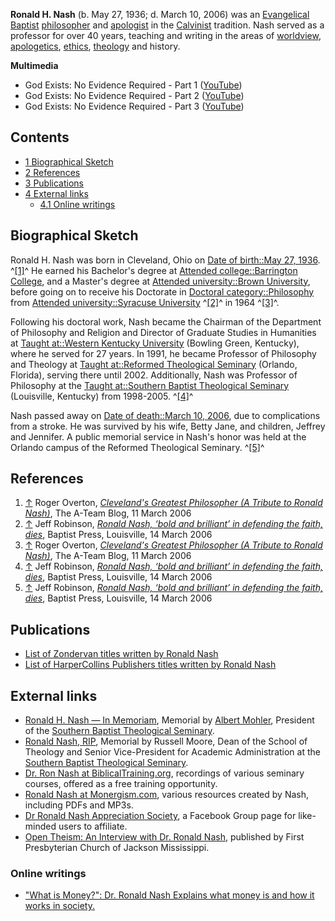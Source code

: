 **Ronald H. Nash** (b. May 27, 1936; d. March 10, 2006) was an
[Evangelical](Evangelical "Evangelical")
[Baptist](Baptist "Baptist") [philosopher](Philosophy "Philosophy")
and [apologist](Apologetics "Apologetics") in the
[Calvinist](Calvinism "Calvinism") tradition. Nash served as a
professor for over 40 years, teaching and writing in the areas of
[worldview](Worldview "Worldview"),
[apologetics](Apologetics "Apologetics"),
[ethics](Ethics "Ethics"), [theology](Theology "Theology") and
history.

**Multimedia**

-   God Exists: No Evidence Required - Part 1
    ([YouTube](http://www.youtube.com/watch?v=0prRVqudMRk))
-   God Exists: No Evidence Required - Part 2
    ([YouTube](http://www.youtube.com/watch?v=mNmkKJtYhBE))
-   God Exists: No Evidence Required - Part 3
    ([YouTube](http://www.youtube.com/watch?v=P1MaQb7YkRk))

## Contents

-   [1 Biographical Sketch](#Biographical_Sketch)
-   [2 References](#References)
-   [3 Publications](#Publications)
-   [4 External links](#External_links)
    -   [4.1 Online writings](#Online_writings)




## Biographical Sketch

Ronald H. Nash was born in Cleveland, Ohio on
[Date of birth::May 27, 1936](http://www.theopedia.com/index.php?title=Date_of_birth::May_27,_1936&action=edit&redlink=1 "Date of birth::May 27, 1936 (page does not exist)").
^[[1]](#note-0)^ He earned his Bachelor's degree at
[Attended college::Barrington College](http://www.theopedia.com/index.php?title=Attended_college::Barrington_College&action=edit&redlink=1 "Attended college::Barrington College (page does not exist)"),
and a Master's degree at
[Attended university::Brown University](http://www.theopedia.com/index.php?title=Attended_university::Brown_University&action=edit&redlink=1 "Attended university::Brown University (page does not exist)"),
before going on to receive his Doctorate in
[Doctoral category::Philosophy](http://www.theopedia.com/index.php?title=Doctoral_category::Philosophy&action=edit&redlink=1 "Doctoral category::Philosophy (page does not exist)")
from
[Attended university::Syracuse University](http://www.theopedia.com/index.php?title=Attended_university::Syracuse_University&action=edit&redlink=1 "Attended university::Syracuse University (page does not exist)")
^[[2]](#note-1)^ in 1964 ^[[3]](#note-2)^.

Following his doctoral work, Nash became the Chairman of the
Department of Philosophy and Religion and Director of Graduate
Studies in Humanities at
[Taught at::Western Kentucky University](http://www.theopedia.com/index.php?title=Taught_at::Western_Kentucky_University&action=edit&redlink=1 "Taught at::Western Kentucky University (page does not exist)")
(Bowling Green, Kentucky), where he served for 27 years. In 1991,
he became Professor of Philosophy and Theology at
[Taught at::Reformed Theological Seminary](http://www.theopedia.com/index.php?title=Taught_at::Reformed_Theological_Seminary&action=edit&redlink=1 "Taught at::Reformed Theological Seminary (page does not exist)")
(Orlando, Florida), serving there until 2002. Additionally, Nash
was Professor of Philosophy at the
[Taught at::Southern Baptist Theological Seminary](http://www.theopedia.com/index.php?title=Taught_at::Southern_Baptist_Theological_Seminary&action=edit&redlink=1 "Taught at::Southern Baptist Theological Seminary (page does not exist)")
(Louisville, Kentucky) from 1998-2005. ^[[4]](#note-3)^

Nash passed away on
[Date of death::March 10, 2006](http://www.theopedia.com/index.php?title=Date_of_death::March_10,_2006&action=edit&redlink=1 "Date of death::March 10, 2006 (page does not exist)"),
due to complications from a stroke. He was survived by his wife,
Betty Jane, and children, Jeffrey and Jennifer. A public memorial
service in Nash's honor was held at the Orlando campus of the
Reformed Theological Seminary. ^[[5]](#note-4)^

## References

1.  [↑](#ref-0) Roger Overton,
    [*Cleveland's Greatest Philosopher (A Tribute to Ronald Nash)*](http://afcmin.org/ateam/373/clevelands-greatest-philosopher-a-tribute-to-ronald-nash),
    The A-Team Blog, 11 March 2006
2.  [↑](#ref-1) Jeff Robinson,
    [*Ronald Nash, ‘bold and brilliant’ in defending the faith, dies*](http://www.sbcbaptistpress.org/bpnews.asp?id=22843),
    Baptist Press, Louisville, 14 March 2006
3.  [↑](#ref-2) Roger Overton,
    [*Cleveland's Greatest Philosopher (A Tribute to Ronald Nash)*](http://afcmin.org/ateam/373/clevelands-greatest-philosopher-a-tribute-to-ronald-nash),
    The A-Team Blog, 11 March 2006
4.  [↑](#ref-3) Jeff Robinson,
    [*Ronald Nash, ‘bold and brilliant’ in defending the faith, dies*](http://www.sbcbaptistpress.org/bpnews.asp?id=22843),
    Baptist Press, Louisville, 14 March 2006
5.  [↑](#ref-4) Jeff Robinson,
    [*Ronald Nash, ‘bold and brilliant’ in defending the faith, dies*](http://www.sbcbaptistpress.org/bpnews.asp?id=22843),
    Baptist Press, Louisville, 14 March 2006

## Publications

-   [List of Zondervan titles written by Ronald Nash](http://www.zondervan.com/Cultures/en-US/Authors/Author.htm?ContributorID=NashR&QueryStringSite=Zondervan)
-   [List of HarperCollins Publishers titles written by Ronald Nash](http://www.harpercollins.com/authors/90001692/Ronald_H_Nash/index.aspx)

## External links

-   [Ronald H. Nash — In Memoriam](http://www.albertmohler.com/2006/03/22/ronald-h-nash-in-memoriam/),
    Memorial by [Albert Mohler](Albert_Mohler "Albert Mohler"),
    President of the
    [Southern Baptist Theological Seminary](index.php?title=Southern_Baptist_Theological_Seminary&action=edit&redlink=1 "Southern Baptist Theological Seminary (page does not exist)").
-   [Ronald Nash, RIP](http://merecomments.typepad.com/merecomments/2006/03/ronald_nash_rip.html),
    Memorial by Russell Moore, Dean of the School of Theology and
    Senior Vice-President for Academic Administration at the
    [Southern Baptist Theological Seminary](index.php?title=Southern_Baptist_Theological_Seminary&action=edit&redlink=1 "Southern Baptist Theological Seminary (page does not exist)").
-   [Dr. Ron Nash at BiblicalTraining.org](http://www.biblicaltraining.org/speaker/ron-nash),
    recordings of various seminary courses, offered as a free training
    opportunity.
-   [Ronald Nash at Monergism.com](http://www.monergism.com/directory/search.php?action=search_links_simple&search_kind=and&phrase=Ronald+Nash&B1.x=0&B1.y=0&B1=Search),
    various resources created by Nash, including PDFs and MP3s.
-   [Dr Ronald Nash Appreciation Society](http://www.facebook.com/group.php?gid=91463319920),
    a Facebook Group page for like-minded users to affiliate.
-   [Open Theism: An Interview with Dr. Ronald Nash](http://www.fpcjackson.org/resources/apologetics/Open%20Theism/ronnash.htm),
    published by First Presbyterian Church of Jackson Mississippi.

### Online writings

-   ["What is Money?": Dr. Ronald Nash Explains what money is and how it works in society.](http://www.apuritansmind.com/Stewardship/NashRonaldWhatIsMoney.htm)



